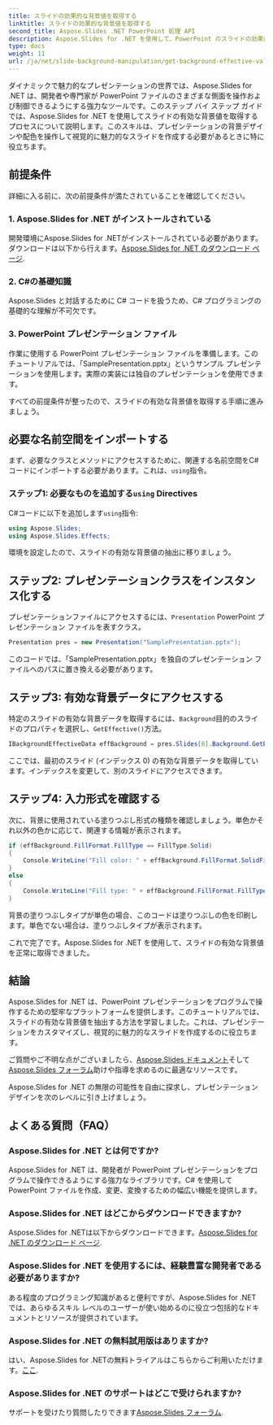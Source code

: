 ```yaml
---
title: スライドの効果的な背景値を取得する
linktitle: スライドの効果的な背景値を取得する
second_title: Aspose.Slides .NET PowerPoint 処理 API
description: Aspose.Slides for .NET を使用して、PowerPoint のスライドの効果的な背景値を抽出する方法を学びます。今すぐプレゼンテーション デザイン スキルを強化しましょう。
type: docs
weight: 11
url: /ja/net/slide-background-manipulation/get-background-effective-values/
---
```


ダイナミックで魅力的なプレゼンテーションの世界では、Aspose.Slides for .NET は、開発者や専門家が PowerPoint ファイルのさまざまな側面を操作および制御できるようにする強力なツールです。このステップ バイ ステップ ガイドでは、Aspose.Slides for .NET を使用してスライドの有効な背景値を取得するプロセスについて説明します。このスキルは、プレゼンテーションの背景デザインや配色を操作して視覚的に魅力的なスライドを作成する必要があるときに特に役立ちます。 

## 前提条件

詳細に入る前に、次の前提条件が満たされていることを確認してください。

### 1. Aspose.Slides for .NET がインストールされている

開発環境にAspose.Slides for .NETがインストールされている必要があります。ダウンロードは以下から行えます。[Aspose.Slides for .NET のダウンロード ページ](https://releases.aspose.com/slides/net/).

### 2. C#の基礎知識

Aspose.Slides と対話するために C# コードを扱うため、C# プログラミングの基礎的な理解が不可欠です。

### 3. PowerPoint プレゼンテーション ファイル

作業に使用する PowerPoint プレゼンテーション ファイルを準備します。このチュートリアルでは、「SamplePresentation.pptx」というサンプル プレゼンテーションを使用します。実際の実装には独自のプレゼンテーションを使用できます。

すべての前提条件が整ったので、スライドの有効な背景値を取得する手順に進みましょう。

## 必要な名前空間をインポートする

まず、必要なクラスとメソッドにアクセスするために、関連する名前空間をC#コードにインポートする必要があります。これは、`using`指令。

### ステップ1: 必要なものを追加する`using` Directives

C#コードに以下を追加します`using`指令:

```csharp
using Aspose.Slides;
using Aspose.Slides.Effects;
```

環境を設定したので、スライドの有効な背景値の抽出に移りましょう。

## ステップ2: プレゼンテーションクラスをインスタンス化する

プレゼンテーションファイルにアクセスするには、`Presentation` PowerPoint プレゼンテーション ファイルを表すクラス。

```csharp
Presentation pres = new Presentation("SamplePresentation.pptx");
```

このコードでは、「SamplePresentation.pptx」を独自のプレゼンテーション ファイルへのパスに置き換える必要があります。

## ステップ3: 有効な背景データにアクセスする

特定のスライドの有効な背景データを取得するには、`Background`目的のスライドのプロパティを選択し、`GetEffective()`方法。

```csharp
IBackgroundEffectiveData effBackground = pres.Slides[0].Background.GetEffective();
```

ここでは、最初のスライド (インデックス 0) の有効な背景データを取得しています。インデックスを変更して、別のスライドにアクセスできます。

## ステップ4: 入力形式を確認する

次に、背景に使用されている塗りつぶし形式の種類を確認しましょう。単色かそれ以外の色かに応じて、関連する情報が表示されます。

```csharp
if (effBackground.FillFormat.FillType == FillType.Solid)
{
    Console.WriteLine("Fill color: " + effBackground.FillFormat.SolidFillColor);
}
else
{
    Console.WriteLine("Fill type: " + effBackground.FillFormat.FillType);
}
```

背景の塗りつぶしタイプが単色の場合、このコードは塗りつぶしの色を印刷します。単色でない場合は、塗りつぶしタイプが表示されます。

これで完了です。Aspose.Slides for .NET を使用して、スライドの有効な背景値を正常に取得できました。

## 結論

Aspose.Slides for .NET は、PowerPoint プレゼンテーションをプログラムで操作するための堅牢なプラットフォームを提供します。このチュートリアルでは、スライドの有効な背景値を抽出する方法を学習しました。これは、プレゼンテーションをカスタマイズし、視覚的に魅力的なスライドを作成するのに役立ちます。

ご質問やご不明な点がございましたら、[Aspose.Slides ドキュメント](https://reference.aspose.com/slides/net/)そして[Aspose.Slides フォーラム](https://forum.aspose.com/)助けや指導を求めるのに最適なリソースです。

Aspose.Slides for .NET の無限の可能性を自由に探求し、プレゼンテーション デザインを次のレベルに引き上げましょう。

## よくある質問（FAQ）

### Aspose.Slides for .NET とは何ですか?
   
Aspose.Slides for .NET は、開発者が PowerPoint プレゼンテーションをプログラムで操作できるようにする強力なライブラリです。C# を使用して PowerPoint ファイルを作成、変更、変換するための幅広い機能を提供します。

### Aspose.Slides for .NET はどこからダウンロードできますか?

 Aspose.Slides for .NETは以下からダウンロードできます。[Aspose.Slides for .NET のダウンロード ページ](https://releases.aspose.com/slides/net/).

### Aspose.Slides for .NET を使用するには、経験豊富な開発者である必要がありますか?

ある程度のプログラミング知識があると便利ですが、Aspose.Slides for .NET では、あらゆるスキル レベルのユーザーが使い始めるのに役立つ包括的なドキュメントとリソースが提供されています。

### Aspose.Slides for .NET の無料試用版はありますか?

はい、Aspose.Slides for .NETの無料トライアルはこちらからご利用いただけます。[ここ](https://releases.aspose.com/).

### Aspose.Slides for .NET のサポートはどこで受けられますか?

サポートを受けたり質問したりできます[Aspose.Slides フォーラム](https://forum.aspose.com/).
